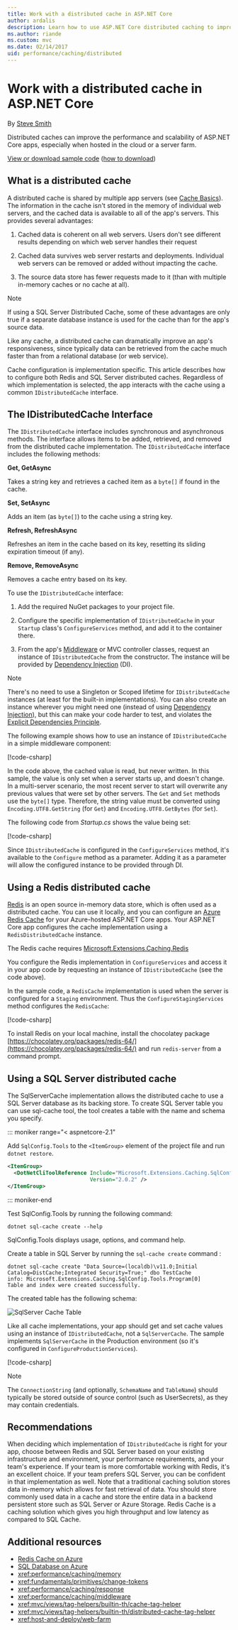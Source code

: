 ```yaml
---
title: Work with a distributed cache in ASP.NET Core
author: ardalis
description: Learn how to use ASP.NET Core distributed caching to improve app performance and scalability, especially in a cloud or server farm environment.
ms.author: riande
ms.custom: mvc
ms.date: 02/14/2017
uid: performance/caching/distributed
---
```

# Work with a distributed cache in ASP.NET Core

By [Steve Smith](https://ardalis.com/)

Distributed caches can improve the performance and scalability of ASP.NET Core apps, especially when hosted in the cloud or a server farm.

[View or download sample code](https://github.com/aspnet/Docs/tree/master/aspnetcore/performance/caching/distributed/sample) ([how to download](xref:index#how-to-download-a-sample))

## What is a distributed cache

A distributed cache is shared by multiple app servers (see [Cache Basics](memory.md#caching-basics)). The information in the cache isn't stored in the memory of individual web servers, and the cached data is available to all of the app's servers. This provides several advantages:

1. Cached data is coherent on all web servers. Users don't see different results depending on which web server handles their request

2. Cached data survives web server restarts and deployments. Individual web servers can be removed or added without impacting the cache.

3. The source data store has fewer requests made to it (than with multiple in-memory caches or no cache at all).

> [!NOTE]
> If using a SQL Server Distributed Cache, some of these advantages are only true if a separate database instance is used for the cache than for the app's source data.

Like any cache, a distributed cache can dramatically improve an app's responsiveness, since typically data can be retrieved from the cache much faster than from a relational database (or web service).

Cache configuration is implementation specific. This article describes how to configure both Redis and SQL Server distributed caches. Regardless of which implementation is selected, the app interacts with the cache using a common `IDistributedCache` interface.

## The IDistributedCache Interface

The `IDistributedCache` interface includes synchronous and asynchronous methods. The interface allows items to be added, retrieved, and removed from the distributed cache implementation. The `IDistributedCache` interface includes the following methods:

**Get, GetAsync**

Takes a string key and retrieves a cached item as a `byte[]` if found in the cache.

**Set, SetAsync**

Adds an item (as `byte[]`) to the cache using a string key.

**Refresh, RefreshAsync**

Refreshes an item in the cache based on its key, resetting its sliding expiration timeout (if any).

**Remove, RemoveAsync**

Removes a cache entry based on its key.

To use the `IDistributedCache` interface:

   1. Add the required NuGet packages to your project file.

   2. Configure the specific implementation of `IDistributedCache` in your `Startup` class's `ConfigureServices` method, and add it to the container there.

   3. From the app's [Middleware](xref:fundamentals/middleware/index) or MVC controller classes, request an instance of `IDistributedCache` from the constructor. The instance will be provided by [Dependency Injection](../../fundamentals/dependency-injection.md) (DI).

> [!NOTE]
> There's no need to use a Singleton or Scoped lifetime for `IDistributedCache` instances (at least for the built-in implementations). You can also create an instance wherever you might need one (instead of using [Dependency Injection](../../fundamentals/dependency-injection.md)), but this can make your code harder to test, and violates the [Explicit Dependencies Principle](http://deviq.com/explicit-dependencies-principle/).

The following example shows how to use an instance of `IDistributedCache` in a simple middleware component:

[!code-csharp[](distributed/sample/src/DistCacheSample/StartTimeHeader.cs)]

In the code above, the cached value is read, but never written. In this sample, the value is only set when a server starts up, and doesn't change. In a multi-server scenario, the most recent server to start will overwrite any previous values that were set by other servers. The `Get` and `Set` methods use the `byte[]` type. Therefore, the string value must be converted using `Encoding.UTF8.GetString` (for `Get`) and `Encoding.UTF8.GetBytes` (for `Set`).

The following code from *Startup.cs* shows the value being set:

[!code-csharp[](distributed/sample/src/DistCacheSample/Startup.cs?name=snippet1)]

Since `IDistributedCache` is configured in the `ConfigureServices` method, it's available to the `Configure` method as a parameter. Adding it as a parameter will allow the configured instance to be provided through DI.

## Using a Redis distributed cache

[Redis](https://redis.io/) is an open source in-memory data store, which is often used as a distributed cache. You can use it locally, and you can configure an [Azure Redis Cache](https://azure.microsoft.com/services/cache/) for your Azure-hosted ASP.NET Core apps. Your ASP.NET Core app configures the cache implementation using a `RedisDistributedCache` instance.

The Redis cache requires [Microsoft.Extensions.Caching.Redis](https://www.nuget.org/packages/Microsoft.Extensions.Caching.Redis/)

You configure the Redis implementation in `ConfigureServices` and access it in your app code by requesting an instance of `IDistributedCache` (see the code above).

In the sample code, a `RedisCache` implementation is used when the server is configured for a `Staging` environment. Thus the `ConfigureStagingServices` method configures the `RedisCache`:

[!code-csharp[](distributed/sample/src/DistCacheSample/Startup.cs?name=snippet2)]

To install Redis on your local machine, install the chocolatey package [https://chocolatey.org/packages/redis-64/](https://chocolatey.org/packages/redis-64/) and run `redis-server` from a command prompt.

## Using a SQL Server distributed cache

The SqlServerCache implementation allows the distributed cache to use a SQL Server database as its backing store. To create SQL Server table you can use sql-cache tool, the tool creates a table with the name and schema you specify.

::: moniker range="< aspnetcore-2.1"

Add `SqlConfig.Tools` to the `<ItemGroup>` element of the project file and run `dotnet restore`.

```xml
<ItemGroup>
  <DotNetCliToolReference Include="Microsoft.Extensions.Caching.SqlConfig.Tools" 
                          Version="2.0.2" />
</ItemGroup>
```

::: moniker-end

Test SqlConfig.Tools by running the following command:

```console
dotnet sql-cache create --help
```

SqlConfig.Tools displays usage, options, and command help.

Create a table in SQL Server by running the `sql-cache create` command :

```console
dotnet sql-cache create "Data Source=(localdb)\v11.0;Initial Catalog=DistCache;Integrated Security=True;" dbo TestCache
info: Microsoft.Extensions.Caching.SqlConfig.Tools.Program[0]
Table and index were created successfully.
```

The created table has the following schema:

![SqlServer Cache Table](distributed/_static/SqlServerCacheTable.png)

Like all cache implementations, your app should get and set cache values using an instance of `IDistributedCache`, not a `SqlServerCache`. The sample implements `SqlServerCache` in the Production environment (so it's configured in `ConfigureProductionServices`).

[!code-csharp[](distributed/sample/src/DistCacheSample/Startup.cs?name=snippet3)]

> [!NOTE]
> The `ConnectionString` (and optionally, `SchemaName` and `TableName`) should typically be stored outside of source control (such as UserSecrets), as they may contain credentials.

## Recommendations

When deciding which implementation of `IDistributedCache` is right for your app, choose between Redis and SQL Server based on your existing infrastructure and environment, your performance requirements, and your team's experience. If your team is more comfortable working with Redis, it's an excellent choice. If your team prefers SQL Server, you can be confident in that implementation as well. Note that a traditional caching solution stores data in-memory which allows for fast retrieval of data. You should store commonly used data in a cache and store the entire data in a backend persistent store such as SQL Server or Azure Storage. Redis Cache is a caching solution which gives you high throughput and low latency as compared to SQL Cache.

## Additional resources

* [Redis Cache on Azure](https://azure.microsoft.com/documentation/services/redis-cache/)
* [SQL Database on Azure](https://azure.microsoft.com/documentation/services/sql-database/)
* <xref:performance/caching/memory>
* <xref:fundamentals/primitives/change-tokens>
* <xref:performance/caching/response>
* <xref:performance/caching/middleware>
* <xref:mvc/views/tag-helpers/builtin-th/cache-tag-helper>
* <xref:mvc/views/tag-helpers/builtin-th/distributed-cache-tag-helper>
* <xref:host-and-deploy/web-farm>
